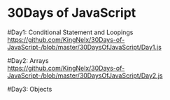# 30Days of JavaScript

#Day1: Conditional Statement and Loopings <br>
https://github.com/KingNelx/30Days-of-JavaScript-/blob/master/30DaysOfJavaScript/Day1.js

#Day2: Arrays <br>
https://github.com/KingNelx/30Days-of-JavaScript-/blob/master/30DaysOfJavaScript/Day2.js

#Day3: Objects <br>
